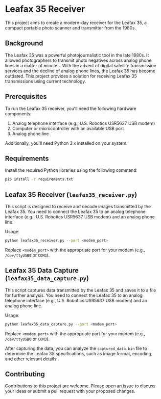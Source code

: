 # Leafax 35 Receiver

This project aims to create a modern-day receiver for the Leafax 35, a compact portable photo scanner and transmitter from the 1980s.

## Background

The Leafax 35 was a powerful photojournalistic tool in the late 1980s. It allowed photographers to transmit photo negatives across analog phone lines in a matter of minutes. With the advent of digital satellite transmission services and the decline of analog phone lines, the Leafax 35 has become outdated. This project provides a solution for receiving Leafax 35 transmissions using current technology.

## Prerequisites

To run the Leafax 35 receiver, you'll need the following hardware components:

1. Analog telephone interface (e.g., U.S. Robotics USR5637 USB modem)
2. Computer or microcontroller with an available USB port
3. Analog phone line

Additionally, you'll need Python 3.x installed on your system.

## Requirements

Install the required Python libraries using the following command:

```bash
pip install -r requirements.txt
```

## Leafax 35 Receiver (`leafax35_receiver.py`)

This script is designed to receive and decode images transmitted by the Leafax 35. You need to connect the Leafax 35 to an analog telephone interface (e.g., U.S. Robotics USR5637 USB modem) and an analog phone line.

Usage:

```bash
python leafax35_receiver.py --port <modem_port>
```

Replace `<modem_port>` with the appropriate port for your modem (e.g., `/dev/ttyUSB0` or `COM3`).

## Leafax 35 Data Capture (`leafax35_data_capture.py`)

This script captures data transmitted by the Leafax 35 and saves it to a file for further analysis. You need to connect the Leafax 35 to an analog telephone interface (e.g., U.S. Robotics USR5637 USB modem) and an analog phone line.

Usage:

```bash
python leafax35_data_capture.py --port <modem_port>
```

Replace `<modem_port>` with the appropriate port for your modem (e.g., `/dev/ttyUSB0` or `COM3`).

After capturing the data, you can analyze the `captured_data.bin` file to determine the Leafax 35 specifications, such as image format, encoding, and other relevant details.

## Contributing

Contributions to this project are welcome. Please open an issue to discuss your ideas or submit a pull request with your proposed changes.
